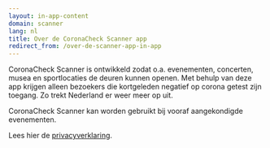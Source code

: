 ```yaml
---
layout: in-app-content
domain: scanner
lang: nl
title: Over de CoronaCheck Scanner app
redirect_from: /over-de-scanner-app-in-app
---
```

CoronaCheck Scanner is ontwikkeld zodat o.a. evenementen, concerten, musea en sportlocaties de deuren kunnen openen. Met behulp van deze app krijgen alleen bezoekers die kortgeleden negatief op corona getest zijn toegang. Zo trekt Nederland er weer meer op uit.

CoronaCheck Scanner kan worden gebruikt bij vooraf aangekondigde evenementen. 

Lees hier de [privacyverklaring](/nl/privacy-in-app). 
